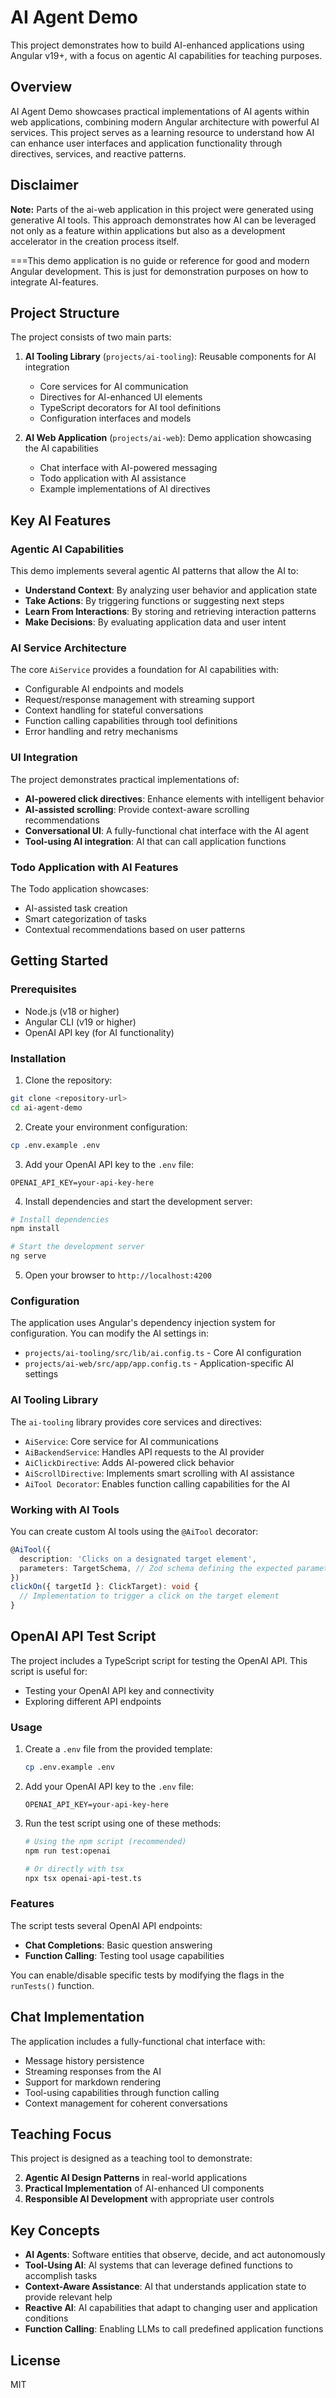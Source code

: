# AI Agent Demo

This project demonstrates how to build AI-enhanced applications using Angular v19+, with a focus on agentic AI capabilities for teaching purposes.

## Overview

AI Agent Demo showcases practical implementations of AI agents within web applications, combining modern Angular architecture with powerful AI services. This project serves as a learning resource to understand how AI can enhance user interfaces and application functionality through directives, services, and reactive patterns.

## Disclaimer

**Note:** Parts of the ai-web application in this project were generated using generative AI tools. This approach demonstrates how AI can be leveraged not only as a feature within applications but also as a development accelerator in the creation process itself.

===This demo application is no guide or reference for good and modern Angular development. This is just for demonstration purposes on how to integrate AI-features.

## Project Structure

The project consists of two main parts:

1. **AI Tooling Library** (`projects/ai-tooling`): Reusable components for AI integration

   - Core services for AI communication
   - Directives for AI-enhanced UI elements
   - TypeScript decorators for AI tool definitions
   - Configuration interfaces and models

2. **AI Web Application** (`projects/ai-web`): Demo application showcasing the AI capabilities
   - Chat interface with AI-powered messaging
   - Todo application with AI assistance
   - Example implementations of AI directives

## Key AI Features

### Agentic AI Capabilities

This demo implements several agentic AI patterns that allow the AI to:

- **Understand Context**: By analyzing user behavior and application state
- **Take Actions**: By triggering functions or suggesting next steps
- **Learn From Interactions**: By storing and retrieving interaction patterns
- **Make Decisions**: By evaluating application data and user intent

### AI Service Architecture

The core `AiService` provides a foundation for AI capabilities with:

- Configurable AI endpoints and models
- Request/response management with streaming support
- Context handling for stateful conversations
- Function calling capabilities through tool definitions
- Error handling and retry mechanisms

### UI Integration

The project demonstrates practical implementations of:

- **AI-powered click directives**: Enhance elements with intelligent behavior
- **AI-assisted scrolling**: Provide context-aware scrolling recommendations
- **Conversational UI**: A fully-functional chat interface with the AI agent
- **Tool-using AI integration**: AI that can call application functions

### Todo Application with AI Features

The Todo application showcases:

- AI-assisted task creation
- Smart categorization of tasks
- Contextual recommendations based on user patterns

## Getting Started

### Prerequisites

- Node.js (v18 or higher)
- Angular CLI (v19 or higher)
- OpenAI API key (for AI functionality)

### Installation

1. Clone the repository:

```bash
git clone <repository-url>
cd ai-agent-demo
```

2. Create your environment configuration:

```bash
cp .env.example .env
```

3. Add your OpenAI API key to the `.env` file:

```
OPENAI_API_KEY=your-api-key-here
```

4. Install dependencies and start the development server:

```bash
# Install dependencies
npm install

# Start the development server
ng serve
```

5. Open your browser to `http://localhost:4200`

### Configuration

The application uses Angular's dependency injection system for configuration. You can modify the AI settings in:

- `projects/ai-tooling/src/lib/ai.config.ts` - Core AI configuration
- `projects/ai-web/src/app/app.config.ts` - Application-specific AI settings

### AI Tooling Library

The `ai-tooling` library provides core services and directives:

- `AiService`: Core service for AI communications
- `AiBackendService`: Handles API requests to the AI provider
- `AiClickDirective`: Adds AI-powered click behavior
- `AiScrollDirective`: Implements smart scrolling with AI assistance
- `AiTool Decorator`: Enables function calling capabilities for the AI

### Working with AI Tools

You can create custom AI tools using the `@AiTool` decorator:

```typescript
@AiTool({
  description: 'Clicks on a designated target element',
  parameters: TargetSchema, // Zod schema defining the expected parameters
})
clickOn({ targetId }: ClickTarget): void {
  // Implementation to trigger a click on the target element
}
```

## OpenAI API Test Script

The project includes a TypeScript script for testing the OpenAI API. This script is useful for:

- Testing your OpenAI API key and connectivity
- Exploring different API endpoints

### Usage

1. Create a `.env` file from the provided template:

   ```bash
   cp .env.example .env
   ```

2. Add your OpenAI API key to the `.env` file:

   ```
   OPENAI_API_KEY=your-api-key-here
   ```

3. Run the test script using one of these methods:

   ```bash
   # Using the npm script (recommended)
   npm run test:openai

   # Or directly with tsx
   npx tsx openai-api-test.ts
   ```

### Features

The script tests several OpenAI API endpoints:

- **Chat Completions**: Basic question answering
- **Function Calling**: Testing tool usage capabilities

You can enable/disable specific tests by modifying the flags in the `runTests()` function.

## Chat Implementation

The application includes a fully-functional chat interface with:

- Message history persistence
- Streaming responses from the AI
- Support for markdown rendering
- Tool-using capabilities through function calling
- Context management for coherent conversations

## Teaching Focus

This project is designed as a teaching tool to demonstrate:

2. **Agentic AI Design Patterns** in real-world applications
3. **Practical Implementation** of AI-enhanced UI components
4. **Responsible AI Development** with appropriate user controls

## Key Concepts

- **AI Agents**: Software entities that observe, decide, and act autonomously
- **Tool-Using AI**: AI systems that can leverage defined functions to accomplish tasks
- **Context-Aware Assistance**: AI that understands application state to provide relevant help
- **Reactive AI**: AI capabilities that adapt to changing user and application conditions
- **Function Calling**: Enabling LLMs to call predefined application functions

## License

MIT
